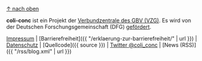 [↑ nach oben](#top)

**coli-conc** ist ein Projekt der [Verbundzentrale des GBV (VZG)](https://www.gbv.de/). Es wird von der Deutschen Forschungsgemeinschaft (DFG) [gefördert](http://gepris.dfg.de/gepris/projekt/276843344).

[Impressum](https://www.gbv.de/impressum)
| [Barrierefreiheit]({{ "/erklaerung-zur-barrierefreiheit/" | url }})
| [Datenschutz](https://www.gbv.de/datenschutz)
| [Quellcode]({{ source }})
| [Twitter @coli_conc](https://twitter.com/coli_conc)
| [News (RSS)]({{ "/rss/blog.xml" | url }})
